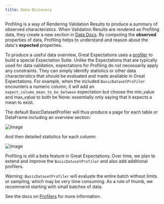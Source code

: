 ```yaml
---
title: Data Discovery
---
```



Profiling is a way of Rendering Validation Results to produce a summary of observed characteristics. When Validation
Results are rendered as Profiling data, they create a new section in [Data Docs](./data_docs.md). By computing the
**observed** properties of data, Profiling helps to understand and reason about the data's **expected** properties.

To produce a useful data overview, Great Expectations uses a [profiler](./profilers.md) to build a special Expectation
Suite. Unlike the Expectations that are typically used for data validation, expectations for Profiling do not
necessarily apply any constraints. They can simply identify statistics or other data characteristics that should be
evaluated and made available in Great Expectations. For example, when the included `BasicDatasetProfiler`
encounters a numeric column, it will add an `expect_column_mean_to_be_between` expectation but choose the min_value and
max_value to both be None: essentially only saying that it expects a mean to exist.

The default BasicDatasetProfiler will thus produce a page for each table or DataFrame including an overview section:

![Image](../images/movie_db_profiling_screenshot_2.jpg)

And then detailed statistics for each column:

![Image](../images/movie_db_profiling_screenshot_1.jpg)

Profiling is still a beta feature in Great Expectations. Over time, we plan to extend and improve the
`BasicDatasetProfiler` and also add additional profilers.

Warning: `BasicDatasetProfiler` will evaluate the entire batch without limits or sampling, which may be very time
consuming. As a rule of thumb, we recommend starting with small batches of data.

See the docs on [Profilers](./profilers.md) for more information.

